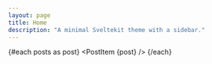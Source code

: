 ```yaml
---
layout: page
title: Home
description: "A minimal Sveltekit theme with a sidebar."
---
```


<script>
  import PostItem from "$lib/components/PostItem.svelte";
  import Seo from "$lib/components/Seo.svelte";
  import { siteTitle, siteDescription } from "$lib/constants";
  export let data;

  $: ({ posts } = data)
</script>

{#each posts as post}
<PostItem {post} />
{/each}
